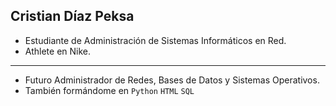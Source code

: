 ## Cristian Díaz Peksa

- Estudiante de Administración de Sistemas Informáticos en Red.
- Athlete en Nike.
---
- Futuro Administrador de Redes, Bases de Datos y Sistemas Operativos.
- También formándome en `Python`  `HTML`  `SQL`
